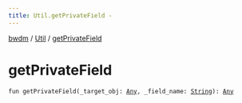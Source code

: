 ```yaml
---
title: Util.getPrivateField - 
---
```


[bwdm](../index.html) / [Util](index.html) / [getPrivateField](./get-private-field.html)

# getPrivateField

`fun getPrivateField(_target_obj: `[`Any`](https://kotlinlang.org/api/latest/jvm/stdlib/kotlin/-any/index.html)`, _field_name: `[`String`](https://kotlinlang.org/api/latest/jvm/stdlib/kotlin/-string/index.html)`): `[`Any`](https://kotlinlang.org/api/latest/jvm/stdlib/kotlin/-any/index.html)